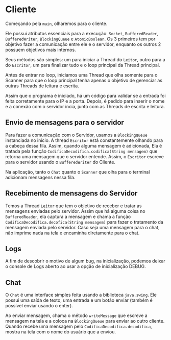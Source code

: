 # Cliente

Começando pela `main`, olharemos para o cliente.

Ele possui atributos essenciais para a execução: `Socket`, `BufferedReader`, `BufferedWriter`, `BlockingQueue` e `AtomicBoolean`. Os 3 primeiros tem por objetivo fazer a comunicação entre ele e o servidor, enquanto os outros 2 possuem objetivos mais internos.

Seus métodos são simples: um para iniciar a Thread do `Leitor`, outro para a do `Escritor`, um para finalizar tudo e o loop principal da Thread principal. 

Antes de entrar no loop, iniciamos uma Thread que olha somente para o Scanner para que o loop principal tenha apenas o objetivo de gerenciar as outras Threads de leitura e escrita.

Assim que o programa é iniciado, há um código para validar se a entrada foi feita corretamente para o IP e a porta. Depois, é pedido para inserir o nome e a conexão com o servidor incia, junto com as Threads de escrita e leitura.

## Envio de mensagens para o servidor

Para fazer a comunicação com o Servidor, usamos a `BlockingQueue` instanciada no início. A thread `Escritor` está constantemente olhando para a cabeça dessa fila. Assim, quando alguma mensagem é adicionada, Ela é tratada pela função `CodificaDecodifica.codifica(String mensagem)` que retorna uma mensagem que o servidor entende. Assim, o `Escritor` escreve para o servidor usando o `BufferedWriter` do Cliente.

Na aplicação, tanto o `Chat` quanto o `Scanner` que olha para o terminal adicionam mensagens nessa fila.

## Recebimento de mensagens do Servidor

Temos a Thread `Leitor` que tem o objetivo de receber e tratar as mensagens enviadas pelo servidor. Assim que há alguma coisa no `BufferedReader`, ela captura a mensagem e chama a função `CodificaDecodifica.decofica(String mensagem)` para fazer o tratamento da mensagem enviada pelo servidor. Caso seja uma mensagem para o chat, não imprime nada na tela e encaminha diretamente para o chat.

## Logs

A fim de descobrir o motivo de algum bug, na inicialização, podemos deixar o console de Logs aberto ao usar a opção de inicialização DEBUG.

## Chat

O `Chat` é uma interface simples feita usando a biblioteca `java.swing`. Ele possui uma saída de texto, uma entrada e um botão enviar (também é possível enviar usando o enter).

Ao enviar mensagem, chama o método `writeMessage` que escreve a mensagem na tela e a coloca na `BlockingQueue` para enviar ao outro cliente. Quando recebe uma mensagem pelo `CodificaDecodifica.decodifica`, mostra na tela com o nome do usuário que a enviou.